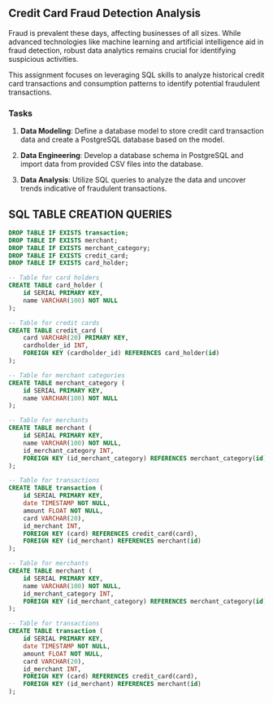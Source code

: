 ## Credit Card Fraud Detection Analysis

Fraud is prevalent these days, affecting businesses of all sizes. While advanced technologies like machine learning and artificial intelligence aid in fraud detection, robust data analytics remains crucial for identifying suspicious activities.

This assignment focuses on leveraging SQL skills to analyze historical credit card transactions and consumption patterns to identify potential fraudulent transactions.

### Tasks

1. **Data Modeling**: Define a database model to store credit card transaction data and create a PostgreSQL database based on the model.
   
2. **Data Engineering**: Develop a database schema in PostgreSQL and import data from provided CSV files into the database.
   
3. **Data Analysis**: Utilize SQL queries to analyze the data and uncover trends indicative of fraudulent transactions.


## SQL TABLE CREATION QUERIES
```sql
DROP TABLE IF EXISTS transaction;
DROP TABLE IF EXISTS merchant;
DROP TABLE IF EXISTS merchant_category;
DROP TABLE IF EXISTS credit_card;
DROP TABLE IF EXISTS card_holder;

-- Table for card holders
CREATE TABLE card_holder (
    id SERIAL PRIMARY KEY,
    name VARCHAR(100) NOT NULL
);

-- Table for credit cards
CREATE TABLE credit_card (
    card VARCHAR(20) PRIMARY KEY,
    cardholder_id INT,
    FOREIGN KEY (cardholder_id) REFERENCES card_holder(id)
);

-- Table for merchant categories
CREATE TABLE merchant_category (
    id SERIAL PRIMARY KEY,
    name VARCHAR(100) NOT NULL
);

-- Table for merchants
CREATE TABLE merchant (
    id SERIAL PRIMARY KEY,
    name VARCHAR(100) NOT NULL,
    id_merchant_category INT,
    FOREIGN KEY (id_merchant_category) REFERENCES merchant_category(id)
);

-- Table for transactions
CREATE TABLE transaction (
    id SERIAL PRIMARY KEY,
    date TIMESTAMP NOT NULL,
    amount FLOAT NOT NULL,
    card VARCHAR(20),
    id_merchant INT,
    FOREIGN KEY (card) REFERENCES credit_card(card),
    FOREIGN KEY (id_merchant) REFERENCES merchant(id)
);

-- Table for merchants
CREATE TABLE merchant (
    id SERIAL PRIMARY KEY,
    name VARCHAR(100) NOT NULL,
    id_merchant_category INT,
    FOREIGN KEY (id_merchant_category) REFERENCES merchant_category(id)
);

-- Table for transactions
CREATE TABLE transaction (
    id SERIAL PRIMARY KEY,
    date TIMESTAMP NOT NULL,
    amount FLOAT NOT NULL,
    card VARCHAR(20),
    id_merchant INT,
    FOREIGN KEY (card) REFERENCES credit_card(card),
    FOREIGN KEY (id_merchant) REFERENCES merchant(id)
);




